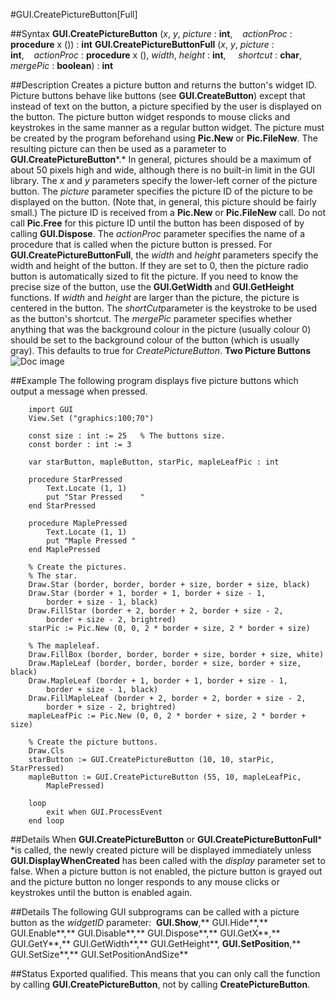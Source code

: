
#GUI.CreatePictureButton[Full]

##Syntax
**GUI.CreatePictureButton** (*x*, *y*, *picture* : **int**,    *actionProc* : **procedure** x ()) : **int**
**GUI.CreatePictureButtonFull** (*x*, *y*, *picture* : **int**,    *actionProc* : **procedure** x (), *width*, *height* : **int**,     *shortcut* : **char**, *mergePic* : **boolean**) : **int**

##Description
Creates a picture button and returns the button's widget ID. 
Picture buttons behave like buttons (see **GUI.CreateButton**) except that instead of text on the button, a picture specified by the user is displayed on the button. The picture button widget responds to mouse clicks and keystrokes in the same manner as a regular button widget. 
The picture must be created by the program beforehand using **Pic.New** or **Pic.FileNew**. The resulting picture can then be used as a parameter to **GUI.CreatePictureButton***.* In general, pictures should be a maximum of about 50 pixels high and wide, although there is no built-in limit in the GUI library. 
The *x* and *y* parameters specify the lower-left corner of the picture button. The *picture* parameter specifies the picture ID of the picture to be displayed on the button. (Note that, in general, this picture should be fairly small.) The picture ID is received from a **Pic.New** or **Pic.FileNew** call. Do not call **Pic.Free** for this picture ID until the button has been disposed of by calling **GUI.Dispose**. The *actionProc* parameter specifies the name of a procedure that is called when the picture button is pressed.
For **GUI.CreatePictureButtonFull**, the *width* and *height* parameters specify the width and height of the button. If they are set to 0, then the picture radio button is automatically sized to fit the picture. If you need to know the precise size of the button, use the **GUI.GetWidth** and **GUI.GetHeight** functions. If *width* and *height* are larger than the picture, the picture is centered in the button. The *shortCut*parameter is the keystroke to be used as the button's shortcut. The *mergePic* parameter specifies whether anything that was the background colour in the picture (usually colour 0) should be set to the background colour of the button (which is usually gray). This defaults to true for *CreatePictureButton*.
**Two Picture Buttons** 
![Doc image](gui_createpicturebutton_full01.gif)

##Example
The following program displays five picture buttons which output a message when pressed.

        import GUI
        View.Set ("graphics:100;70") 
        
        const size : int := 25   % The buttons size.
        const border : int := 3
        
        var starButton, mapleButton, starPic, mapleLeafPic : int
        
        procedure StarPressed
            Text.Locate (1, 1)
            put "Star Pressed    "
        end StarPressed
        
        procedure MaplePressed
            Text.Locate (1, 1)
            put "Maple Pressed "
        end MaplePressed
        
        % Create the pictures.
        % The star.
        Draw.Star (border, border, border + size, border + size, black)
        Draw.Star (border + 1, border + 1, border + size - 1,
            border + size - 1, black)
        Draw.FillStar (border + 2, border + 2, border + size - 2,
            border + size - 2, brightred)
        starPic := Pic.New (0, 0, 2 * border + size, 2 * border + size)
        
        % The mapleleaf.
        Draw.FillBox (border, border, border + size, border + size, white)
        Draw.MapleLeaf (border, border, border + size, border + size, black)
        Draw.MapleLeaf (border + 1, border + 1, border + size - 1,
            border + size - 1, black)
        Draw.FillMapleLeaf (border + 2, border + 2, border + size - 2,
            border + size - 2, brightred)
        mapleLeafPic := Pic.New (0, 0, 2 * border + size, 2 * border + size)
        
        % Create the picture buttons.
        Draw.Cls
        starButton := GUI.CreatePictureButton (10, 10, starPic, StarPressed)
        mapleButton := GUI.CreatePictureButton (55, 10, mapleLeafPic, 
            MaplePressed)
        
        loop
            exit when GUI.ProcessEvent
        end loop
##Details
When **GUI.CreatePictureButton** or **GUI.CreatePictureButtonFull*** *is called, the newly created picture will be displayed immediately unless **GUI.DisplayWhenCreated** has been called with the *display* parameter set to false. 
When a picture button is not enabled, the picture button is grayed out and the picture button no longer responds to any mouse clicks or keystrokes until the button is enabled again.

##Details
The following GUI subprograms can be called with a picture button as the *widgetID* parameter:
 **GUI.Show**,** GUI.Hide**,** GUI.Enable**,** GUI.Disable**,** GUI.Dispose**,** GUI.GetX**,** GUI.GetY**,** GUI.GetWidth**,** GUI.GetHeight**, **GUI.SetPosition**,** GUI.SetSize**,** GUI.SetPositionAndSize**

##Status
Exported qualified.
This means that you can only call the function by calling **GUI.CreatePictureButton**, not by calling **CreatePictureButton**.
